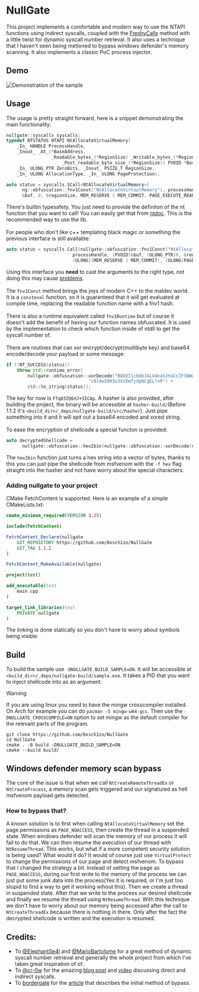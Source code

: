 # NullGate
This project implements a comfortable and modern way to use the NTAPI functions using indirect syscalls, coupled with the [FreshyCalls](https://github.com/crummie5/FreshyCalls) method with a little twist for dynamic syscall number retrieval.
It also uses a technique that I haven't seen being metioned to bypass windows defender's memory scanning. It also implements a classic PoC process injector.

## Demo
![Demonstration of the sample](./assets/demo.gif)

## Usage

The usage is pretty straight forward, here is a snippet demonstrating the main functionality:
```cpp
nullgate::syscalls syscalls;
typedef NTSTATUS NTAPI NtAllocateVirtualMemory(
    _In_ HANDLE ProcessHandle,
    _Inout_ _At_(*BaseAddress,
                 _Readable_bytes_(*RegionSize) _Writable_bytes_(*RegionSize)
                     _Post_readable_byte_size_(*RegionSize)) PVOID *BaseAddress,
    _In_ ULONG_PTR ZeroBits, _Inout_ PSIZE_T RegionSize,
    _In_ ULONG AllocationType, _In_ ULONG PageProtection);

auto status = syscalls.SCall<NtAllocateVirtualMemory>(
      ng::obfuscation::fnv1Const("NtAllocateVirtualMemory"), processHandle,
      &buf, 0, &regionSize, MEM_RESERVE | MEM_COMMIT, PAGE_EXECUTE_READWRITE);
```
There's builtin typesafety. You just need to provide the definiton of the nt function that you want to call! You can easily get that from [ntdoc](https://ntdoc.m417z.com/). This is the recommended way to use the lib.<br><br>
For people who don't like c++ templating black magic or something the previous interface is still available:
```cpp
auto status = syscalls.Call(nullgate::obfuscation::fnv1Const("NtAllocateVirtualMemory"),
                         processHandle, (PVOID)&buf, (ULONG_PTR)0, &regionSize,
                         (ULONG)(MEM_RESERVE | MEM_COMMIT), (ULONG)PAGE_EXECUTE_READWRITE);
```
Using this interface you <b>need</b> to cast the arguments to the right type, not doing this may cause [problems](https://github.com/0xsch1zo/NullGate/issues/2). <br><br>
The `fnv1Const` method brings the joys of modern C++ to the maldev world. It is a `consteval` function, so it is guaranteed that it will get evaluated at compile time, replacing the readable function name with a fnv1 hash.<br><br>
There is also a runtime equivalent called `fnv1Runtime` but of course it doesn't add the benefit of having our function names obfuscated. It is used by the implementation to check which function inside of ntdll to get the syscall number of.<br><br>
There are routines that can xor encrypt/decrypt(multibyte key) and base64 encode/decode your payload or some message:
```cpp
if (!NT_SUCCESS(status))
    throw std::runtime_error(
        nullgate::obfuscation::xorDecode("BQkEI1c0dkJ4LU4naSJhGCcIFSNWej5YeD5DNmkzM"
                               "x8lAwI8H3o3VzEmTjdpNCgELlxR") +
        std::to_string(status));
```
The key for now is `FfqO3ZQ6XJ+SICAp`. A hasher is also provided, after building the project, the binary will be accessible at `hasher-build/`(Before 1.1.2 it's `<build_dir>/_deps/nullgate-build/src/hasher`). Just pipe something into it and it will spit out a base64 encoded and xored string.<br><br>
To ease the encryption of shellcode a special functon is provided:
```cpp
auto decryptedShellcode =
      nullgate::obfuscation::hex2bin(nullgate::obfuscation::xorDecode(encryptedShellcode))
```
The `hex2bin` function just turns a hex string into a vector of bytes, thanks to this you can just pipe the shellcode from msfvenom with the `-f hex` flag straight into the hasher and not have worry about the special characters.

### Adding nullgate to your project
CMake FetchContent is supported. Here is an example of a simple CMakeLists.txt:

```cmake
cmake_minimum_required(VERSION 3.25)

include(FetchContent)

FetchContent_Declare(nullgate
    GIT_REPOSITORY https://github.com/0xsch1zo/NullGate
    GIT_TAG 1.1.2
)

FetchContent_MakeAvailable(nullgate)

project(test)

add_executable(test
    main.cpp
)

target_link_libraries(test
    PRIVATE nullgate
)
```
The linking is done statically so you don't have to worry about symbols being visible.
## Build
To build the sample use `-DNULLGATE_BUILD_SAMPLE=ON`. It will be accessible at `<build_dir>/_deps/nullgate-build/sample.exe`. It takes a PID that you want to inject shellcode into as an argument.
> [!WARNING]
> If you are using linux you need to have the mingw crosscompiler installed. On Arch for example you can do `pacman -S mingw-w64-gcc`. Then use the `-DNULLGATE_CROSSCOMPILE=ON` option to set mingw as the default compiler for the relevant parts of the program.
```
git clone https://github.com/0xsch1zo/NullGate
cd NullGate
cmake . -B build -DNULLGATE_BUILD_SAMPLE=ON
cmake --build build/
```

## Windows defender memory scan bypass
The core of the issue is that when we call `NtCreateRemoteThreadEx` or `NtCreateProcess`, a memory scan gets triggered and our signatured as hell msfvenom payload gets detected.

### How to bypass that?
A known solution is to first when calling `NtAllocateVirtualMemory` set the page permissions as `PAGE_NOACCESS`, then create the thread in a suspended state. 
When windows defender will scan the memory of our process it will fail to do that.
We can then resume the execution of our thread with `NtResumeThread`.
This works, but what if a more competent security solution is being used? What would it do? 
It would of course just use `VirtualProtect` to change the permissions of our page and detect msfvenom. 
To bypass that I changed the strategy a bit. Instead of setting the page as `PAGE_NOACCESS`, during our first write to the memory of the process we can just put some junk data into the process(Yes it is required, or I'm just too stupid to find a way to get it working wihout this). 
Then we create a thread in suspended state. 
After that we write to the process our desired shellcode and finally we resume the thread using `NtResumeThread`. 
With this technique we don't have to worry about our memory being accessed after the call to `NtCreateThreadEx` because there is nothing in there. 
Only after the fact the decrypted shellcode is written and the execution is resumed.

## Credits:
- To [@ElephantSe4l](https://github.com/ElephantSe4l) and [@MarioBartolome](https://github.com/MarioBartolome) for a great method of dynamic syscall number retrieval and generally the whole project from which I've taken great inspiration of of.
- To [@cr-0w](https://github.com/cr-0w) for the amazing [blog post](https://www.crow.rip/crows-nest/mal/dev/inject/syscalls/indirect-syscalls) and [video](https://www.youtube.com/watch?v=-M2_mZg_2Ew) discussing direct and indirect syscalls.
- To [bordergate](https://www.bordergate.co.uk/) for the [article](https://www.bordergate.co.uk/windows-defender-memory-scanning-evasion/) that describes the initial method of bypass.
